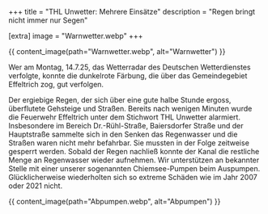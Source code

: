 +++
title = "THL Unwetter: Mehrere Einsätze"
description = "Regen bringt nicht immer nur Segen"

[extra]
image = "Warnwetter.webp"
+++

{{ content_image(path="Warnwetter.webp", alt="Warnwetter") }}

Wer am Montag, 14.7.25, das Wetterradar des Deutschen Wetterdienstes verfolgte, konnte die dunkelrote Färbung, die über das Gemeindegebiet Effeltrich zog, gut verfolgen.

Der ergiebige Regen, der sich über eine gute halbe Stunde ergoss, überflutete Gehsteige und Straßen.  Bereits nach wenigen Minuten wurde die Feuerwehr Effeltrich unter dem Stichwort THL Unwetter alarmiert. Insbesondere im Bereich Dr.-Rühl-Straße, Baiersdorfer Straße und der Hauptstraße sammelte sich in den Senken das Regenwasser und die Straßen waren nicht mehr befahrbar. Sie mussten in der Folge zeitweise gesperrt werden.
Sobald der Regen nachließ konnte der Kanal die restliche Menge an Regenwasser wieder aufnehmen. Wir unterstützen an bekannter Stelle mit einer unserer sogenannten Chiemsee-Pumpen beim Auspumpen. Glücklicherweise wiederholten sich so extreme Schäden wie im Jahr 2007 oder 2021 nicht.

{{ content_image(path="Abpumpen.webp", alt="Abpumpen") }}
